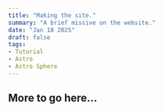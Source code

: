 ```yaml
---
title: "Making the site."
summary: "A brief missive on the website."
date: "Jan 18 2025"
draft: false
tags:
- Tutorial
- Astro
- Astro Sphere
---
```


## More to go here...